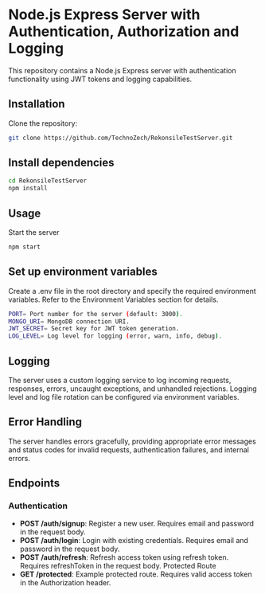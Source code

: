 # Node.js Express Server with Authentication, Authorization and Logging

This repository contains a Node.js Express server with authentication functionality using JWT tokens and logging capabilities.

## Installation

Clone the repository:

```bash
git clone https://github.com/TechnoZech/RekonsileTestServer.git
```

## Install dependencies

```bash
cd RekonsileTestServer
npm install
```

## Usage
Start the server
```bash
npm start
```

## Set up environment variables

Create a .env file in the root directory and specify the required environment variables. Refer to the Environment Variables section for details.
```bash
PORT= Port number for the server (default: 3000).
MONGO_URI= MongoDB connection URI.
JWT_SECRET= Secret key for JWT token generation.
LOG_LEVEL= Log level for logging (error, warn, info, debug).
```
## Logging
The server uses a custom logging service to log incoming requests, responses, errors, uncaught exceptions, and unhandled rejections. Logging level and log file rotation can be configured via environment variables.

## Error Handling
The server handles errors gracefully, providing appropriate error messages and status codes for invalid requests, authentication failures, and internal errors.

## Endpoints
### Authentication


- **POST /auth/signup**: Register a new user. Requires email and password in the request body.
- **POST /auth/login**: Login with existing credentials. Requires email and password in the request body.
- **POST /auth/refresh**: Refresh access token using refresh token. Requires refreshToken in the request body.
Protected Route
- **GET /protected**: Example protected route. Requires valid access token in the Authorization header.
